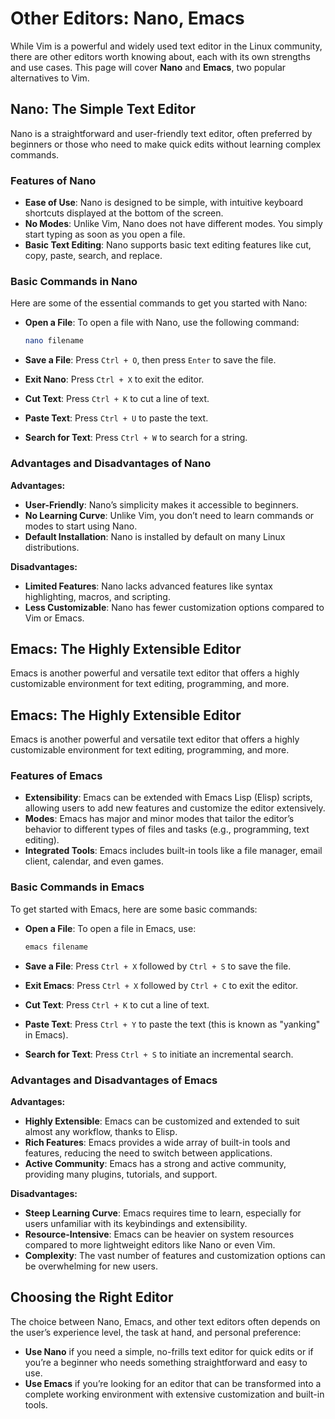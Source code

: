 # Other Editors: Nano, Emacs

While Vim is a powerful and widely used text editor in the Linux community, there are other editors worth knowing about, each with its own strengths and use cases. This page will cover **Nano** and **Emacs**, two popular alternatives to Vim.

## Nano: The Simple Text Editor

Nano is a straightforward and user-friendly text editor, often preferred by beginners or those who need to make quick edits without learning complex commands.

### Features of Nano

- **Ease of Use**: Nano is designed to be simple, with intuitive keyboard shortcuts displayed at the bottom of the screen.
- **No Modes**: Unlike Vim, Nano does not have different modes. You simply start typing as soon as you open a file.
- **Basic Text Editing**: Nano supports basic text editing features like cut, copy, paste, search, and replace.

### Basic Commands in Nano

Here are some of the essential commands to get you started with Nano:

- **Open a File**: To open a file with Nano, use the following command:

    ```bash
    nano filename
    ```

- **Save a File**: Press `Ctrl + O`, then press `Enter` to save the file.
- **Exit Nano**: Press `Ctrl + X` to exit the editor.
- **Cut Text**: Press `Ctrl + K` to cut a line of text.
- **Paste Text**: Press `Ctrl + U` to paste the text.
- **Search for Text**: Press `Ctrl + W` to search for a string.

### Advantages and Disadvantages of Nano

**Advantages:**
- **User-Friendly**: Nano’s simplicity makes it accessible to beginners.
- **No Learning Curve**: Unlike Vim, you don’t need to learn commands or modes to start using Nano.
- **Default Installation**: Nano is installed by default on many Linux distributions.

**Disadvantages:**
- **Limited Features**: Nano lacks advanced features like syntax highlighting, macros, and scripting.
- **Less Customizable**: Nano has fewer customization options compared to Vim or Emacs.

## Emacs: The Highly Extensible Editor

Emacs is another powerful and versatile text editor that offers a highly customizable environment for text editing, programming, and more.

## Emacs: The Highly Extensible Editor

Emacs is another powerful and versatile text editor that offers a highly customizable environment for text editing, programming, and more.

### Features of Emacs

- **Extensibility**: Emacs can be extended with Emacs Lisp (Elisp) scripts, allowing users to add new features and customize the editor extensively.
- **Modes**: Emacs has major and minor modes that tailor the editor’s behavior to different types of files and tasks (e.g., programming, text editing).
- **Integrated Tools**: Emacs includes built-in tools like a file manager, email client, calendar, and even games.

### Basic Commands in Emacs

To get started with Emacs, here are some basic commands:

- **Open a File**: To open a file in Emacs, use:

    ```bash
    emacs filename
    ```

- **Save a File**: Press `Ctrl + X` followed by `Ctrl + S` to save the file.
- **Exit Emacs**: Press `Ctrl + X` followed by `Ctrl + C` to exit the editor.
- **Cut Text**: Press `Ctrl + K` to cut a line of text.
- **Paste Text**: Press `Ctrl + Y` to paste the text (this is known as "yanking" in Emacs).
- **Search for Text**: Press `Ctrl + S` to initiate an incremental search.

### Advantages and Disadvantages of Emacs

**Advantages:**
- **Highly Extensible**: Emacs can be customized and extended to suit almost any workflow, thanks to Elisp.
- **Rich Features**: Emacs provides a wide array of built-in tools and features, reducing the need to switch between applications.
- **Active Community**: Emacs has a strong and active community, providing many plugins, tutorials, and support.

**Disadvantages:**
- **Steep Learning Curve**: Emacs requires time to learn, especially for users unfamiliar with its keybindings and extensibility.
- **Resource-Intensive**: Emacs can be heavier on system resources compared to more lightweight editors like Nano or even Vim.
- **Complexity**: The vast number of features and customization options can be overwhelming for new users.

## Choosing the Right Editor

The choice between Nano, Emacs, and other text editors often depends on the user’s experience level, the task at hand, and personal preference:

- **Use Nano** if you need a simple, no-frills text editor for quick edits or if you’re a beginner who needs something straightforward and easy to use.
- **Use Emacs** if you’re looking for an editor that can be transformed into a complete working environment with extensive customization and built-in tools.
